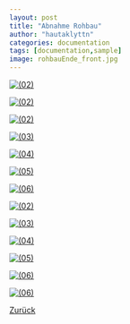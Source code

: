 ```yaml
---
layout: post
title: "Abnahme Rohbau"
author: "hautaklyttn"
categories: documentation
tags: [documentation,sample]
image: rohbauEnde_front.jpg
---
```


<a href="../assets/img/rohbauEnde_front.jpg" data-lightbox="rohEnde" data-title="">![(02)](../assets/img/rohbauEnde_front.jpg)</a>

<a href="../assets/img/15_10_2019_(1).jpg" data-lightbox="rohEnde" data-title="">![(02)](../assets/img/15_10_2019_(1).jpg)</a>

<a href="../assets/img/15_10_2019_(2).jpg" data-lightbox="rohEnde" data-title="">![(02)](../assets/img/15_10_2019_(2).jpg)</a>

<a href="../assets/img/15_10_2019_(3).jpg" data-lightbox="rohEnde" data-title="">![(03)](../assets/img/15_10_2019_(3).jpg)</a>

<a href="../assets/img/15_10_2019_(4).jpg" data-lightbox="rohEnde" data-title="">![(04)](../assets/img/15_10_2019_(4).jpg)</a>

<a href="../assets/img/15_10_2019_(5).jpg" data-lightbox="rohEnde" data-title="">![(05)](../assets/img/15_10_2019_(5).jpg)</a>

<a href="../assets/img/15_10_2019_(6).jpg" data-lightbox="rohEnde" data-title="">![(06)](../assets/img/15_10_2019_(6).jpg)</a>

<a href="../assets/img/15_10_2019_(7).jpg" data-lightbox="rohEnde" data-title="">![(02)](../assets/img/15_10_2019_(7).jpg)</a>

<a href="../assets/img/15_10_2019_(8).jpg" data-lightbox="rohEnde" data-title="">![(03)](../assets/img/15_10_2019_(8).jpg)</a>

<a href="../assets/img/15_10_2019_(9).jpg" data-lightbox="rohEnde" data-title="">![(04)](../assets/img/15_10_2019_(9).jpg)</a>

<a href="../assets/img/15_10_2019_(10).jpg" data-lightbox="rohEnde" data-title="">![(05)](../assets/img/15_10_2019_(10).jpg)</a>

<a href="../assets/img/15_10_2019_(11).jpg" data-lightbox="rohEnde" data-title="">![(06)](../assets/img/15_10_2019_(11).jpg)</a>

<a href="../assets/img/15_10_2019_(12).jpg" data-lightbox="rohEnde" data-title="">![(06)](../assets/img/15_10_2019_(12).jpg)</a>

[Zurück](/hausblog)  
